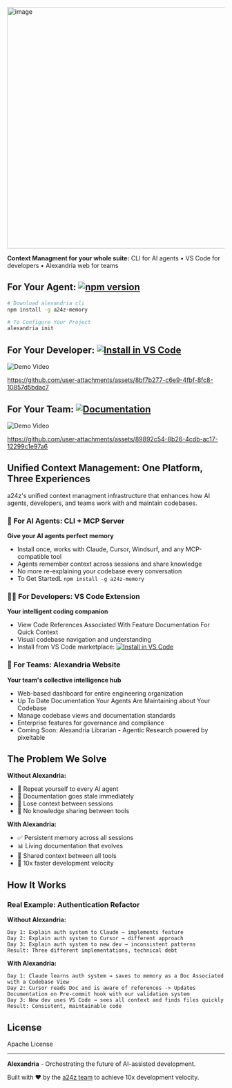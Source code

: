 <img width="1024" height="559" alt="image" src="https://github.com/user-attachments/assets/55678688-7739-46d1-8e9f-66b4fc9efb3d" />

**Context Managment for your whole suite:** CLI for AI agents • VS Code for developers • Alexandria web for teams


## For Your Agent: [![npm version](https://badge.fury.io/js/a24z-memory.svg)](https://www.npmjs.com/package/a24z-memory)
```bash
# Download alexandria cli
npm install -g a24z-memory

# To Configure Your Project
alexandria init
```
## For Your Developer: [![Install in VS Code](https://img.shields.io/badge/Install%20in%20VS%20Code-0098FF?style=for-the-badge&logo=visualstudiocode&logoColor=white)](https://insiders.vscode.dev/redirect?url=vscode%3Amcp%2Finstall%3F%7B%22name%22%3A%22a24z-memory%22%2C%22command%22%3A%22npx%22%2C%22args%22%3A%5B%22-y%22%2C%22a24z-memory%22%5D%7D)


![Demo Video](https://github.com/user-attachments/assets/8bf7b277-c6e9-4fbf-8fc8-10857d5bdac7)


https://github.com/user-attachments/assets/8bf7b277-c6e9-4fbf-8fc8-10857d5bdac7


## For Your Team: [![Documentation](https://img.shields.io/badge/docs-a24z.ai-blue.svg)](https://a24z-ai.github.io/Alexandria)
![Demo Video](https://github.com/user-attachments/assets/89892c54-8b26-4cdb-ac17-12299c1e97a6)


https://github.com/user-attachments/assets/89892c54-8b26-4cdb-ac17-12299c1e97a6




## Unified Context Management: One Platform, Three Experiences

a24z's unified context managment infrastructure that enhances how AI agents, developers, and teams work with and maintain codebases.

### 🤖 For AI Agents: CLI + MCP Server
**Give your AI agents perfect memory**
- Install once, works with Claude, Cursor, Windsurf, and any MCP-compatible tool
- Agents remember context across sessions and share knowledge
- No more re-explaining your codebase every conversation
- To Get StartedL `npm install -g a24z-memory`


### 👨‍💻 For Developers: VS Code Extension
**Your intelligent coding companion**
- View Code References Associated With Feature Documentation For Quick Context
- Visual codebase navigation and understanding
- Install from VS Code marketplace:  [![Install in VS Code](https://img.shields.io/badge/Install%20in%20VS%20Code-0098FF?style=for-the-badge&logo=visualstudiocode&logoColor=white)](https://insiders.vscode.dev/redirect?url=vscode%3Amcp%2Finstall%3F%7B%22name%22%3A%22a24z-memory%22%2C%22command%22%3A%22npx%22%2C%22args%22%3A%5B%22-y%22%2C%22a24z-memory%22%5D%7D)


### 👥 For Teams: Alexandria Website
**Your team's collective intelligence hub**
- Web-based dashboard for entire engineering organization
- Up To Date Documentation Your Agents Are Maintaining about Your Codebase
- Manage codebase views and documentation standards
- Enterprise features for governance and compliance
- Coming Soon: Alexandria Librarian - Agentic Research powered by pixeltable

## The Problem We Solve

**Without Alexandria:**
- 🔄 Repeat yourself to every AI agent
- 📝 Documentation goes stale immediately
- 🧠 Lose context between sessions
- 🤝 No knowledge sharing between tools

**With Alexandria:**
- ✅ Persistent memory across all sessions
- 📊 Living documentation that evolves
- 🔗 Shared context between all tools
- 🚀 10x faster development velocity

## How It Works



### Real Example: Authentication Refactor

**Without Alexandria:**
```
Day 1: Explain auth system to Claude → implements feature
Day 2: Explain auth system to Cursor → different approach
Day 3: Explain auth system to new dev → inconsistent patterns
Result: Three different implementations, technical debt
```

**With Alexandria:**
```
Day 1: Claude learns auth system → saves to memory as a Doc Associated with a Codebase View
Day 2: Cursor reads Doc and is aware of references -> Updates Documentation on Pre-commit hook with our validation system
Day 3: New dev uses VS Code → sees all context and finds files quickly
Result: Consistent, maintainable code
```

## License

Apache License

---

**Alexandria** - Orchestrating the future of AI-assisted development.

Built with ❤️ by the [a24z team](https://a24z.ai) to achieve 10x development velocity.
